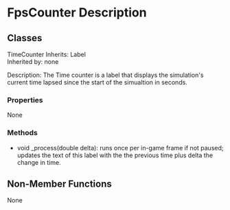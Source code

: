 # FpsCounter Description

## Classes

TimeCounter
Inherits: Label  
Inherited by: none

Description: The Time counter is a label that displays the simulation's current time lapsed since the start of the simualtion in seconds.

### Properties
None

### Methods
- void _process(double delta): runs once per in-game frame if not paused; updates the text of this label with the the previous time plus delta the change in time.

## Non-Member Functions
None
